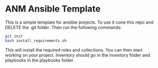 # ANM Ansible Template

This is a simple template for ansible projects. To use it cone this repo and DELETE the .git folder. Then run the following commands:

```bash
git init
bash install_requirements.sh
``` 

This will install the required roles and collections. You can then start working on your project. Inventory should go in the inventory folder and playbooks in the playbooks folder.